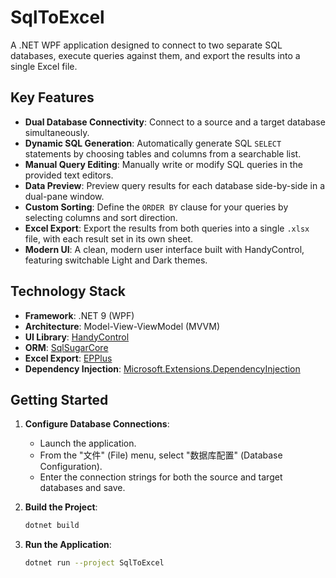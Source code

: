# SqlToExcel

A .NET WPF application designed to connect to two separate SQL databases, execute queries against them, and export the results into a single Excel file.

## Key Features

- **Dual Database Connectivity**: Connect to a source and a target database simultaneously.
- **Dynamic SQL Generation**: Automatically generate SQL `SELECT` statements by choosing tables and columns from a searchable list.
- **Manual Query Editing**: Manually write or modify SQL queries in the provided text editors.
- **Data Preview**: Preview query results for each database side-by-side in a dual-pane window.
- **Custom Sorting**: Define the `ORDER BY` clause for your queries by selecting columns and sort direction.
- **Excel Export**: Export the results from both queries into a single `.xlsx` file, with each result set in its own sheet.
- **Modern UI**: A clean, modern user interface built with HandyControl, featuring switchable Light and Dark themes.

## Technology Stack

- **Framework**: .NET 9 (WPF)
- **Architecture**: Model-View-ViewModel (MVVM)
- **UI Library**: [HandyControl](https://github.com/handyorg/handycontrol)
- **ORM**: [SqlSugarCore](https://github.com/sqlSugar/SqlSugar)
- **Excel Export**: [EPPlus](https://github.com/EPPlusSoftware/EPPlus)
- **Dependency Injection**: [Microsoft.Extensions.DependencyInjection](https://docs.microsoft.com/en-us/dotnet/core/extensions/dependency-injection)

## Getting Started

1.  **Configure Database Connections**:
    -   Launch the application.
    -   From the "文件" (File) menu, select "数据库配置" (Database Configuration).
    -   Enter the connection strings for both the source and target databases and save.

2.  **Build the Project**:
    ```bash
    dotnet build
    ```

3.  **Run the Application**:
    ```bash
    dotnet run --project SqlToExcel
    ```
